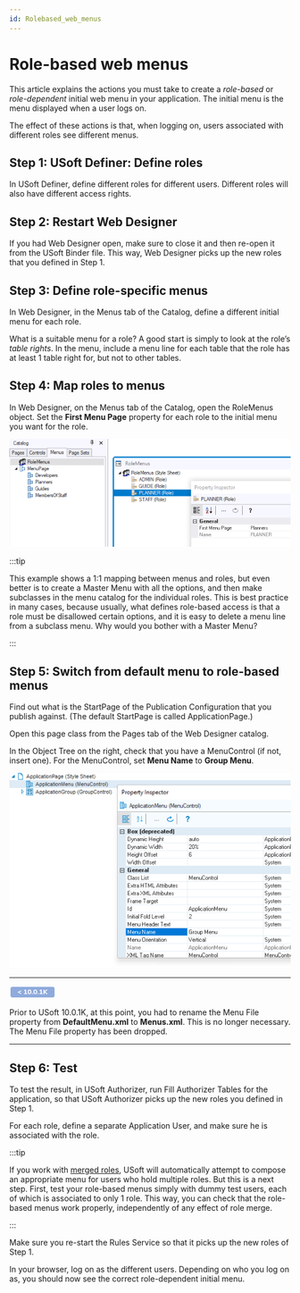 ```yaml
---
id: Rolebased_web_menus
---
```


# Role-based web menus

This article explains the actions you must take to create a *role-based* or *role-dependent* initial web menu in your application. The initial menu is the menu displayed when a user logs on.

The effect of these actions is that, when logging on, users associated with different roles see different menus.

## Step 1: USoft Definer: Define roles

In USoft Definer, define different roles for different users. Different roles will also have different access rights.

## Step 2: Restart Web Designer

If you had Web Designer open, make sure to close it and then re-open it from the USoft Binder file. This way, Web Designer picks up the new roles that you defined in Step 1.

## Step 3: Define role-specific menus

In Web Designer, in the Menus tab of the Catalog, define a different initial menu for each role.

What is a suitable menu for a role? A good start is simply to look at the role’s *table rights*. In the menu, include a menu line for each table that the role has at least 1 table right for, but not to other tables.

## Step 4: Map roles to menus

In Web Designer, on the Menus tab of the Catalog, open the RoleMenus object. Set the **First Menu Page** property for each role to the initial menu you want for the role.

![](./assets/9c6742ff-c4da-49ba-bf8e-f8a796042fba.png)


:::tip

This example shows a 1:1 mapping between menus and roles, but even better is to create a Master Menu with all the options, and then make subclasses in the menu catalog for the individual roles. This is best practice in many cases, because usually, what defines role-based access is that a role must be disallowed certain options, and it is easy to delete a menu line from a subclass menu. Why would you bother with a Master Menu?

:::

## Step 5: Switch from default menu to role-based menus

Find out what is the StartPage of the Publication Configuration that you publish against. (The default StartPage is called ApplicationPage.)

Open this page class from the Pages tab of the Web Designer catalog.

In the Object Tree on the right, check that you have a MenuControl (if not, insert one). For the MenuControl, set **Menu Name** to **Group Menu**.

![](./assets/20a7263b-9f7d-4ab3-b798-73f533fa97d5.png)

----

![](./assets/422f3c41-8f2c-4f1c-9eb8-22ba267c07ce.png)



Prior to USoft 10.0.1K, at this point, you had to rename the Menu File property from **DefaultMenu.xml** to **Menus.xml**. This is no longer necessary. The Menu File property has been dropped.

----

## Step 6: Test

To test the result, in USoft Authorizer, run Fill Authorizer Tables for the application, so that USoft Authorizer picks up the new roles you defined in Step 1.

For each role, define a separate Application User, and make sure he is associated with the role.


:::tip

If you work with [merged roles](/Authorisation_and_access/Introducing_USoft_authorisation/Merged_roles.md), USoft will automatically attempt to compose an appropriate menu for users who hold multiple roles. But this is a next step. First, test your role-based menus simply with dummy test users, each of which is associated to only 1 role. This way, you can check that the role-based menus work properly, independently of any effect of role merge.

:::

Make sure you re-start the Rules Service so that it picks up the new roles of Step 1.

In your browser, log on as the different users. Depending on who you log on as, you should now see the correct role-dependent initial menu.